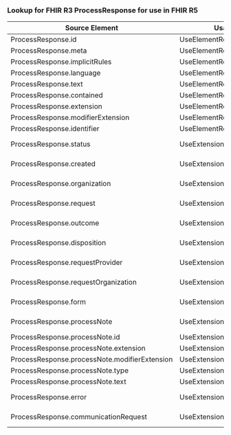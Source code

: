 ### Lookup for FHIR R3 ProcessResponse for use in FHIR R5

| Source Element | Usage | Target |
| -------------- | ----- | ------ |
| ProcessResponse.id | UseElementRenamed | Task.id |
| ProcessResponse.meta | UseElementRenamed | Task.meta |
| ProcessResponse.implicitRules | UseElementRenamed | Task.implicitRules |
| ProcessResponse.language | UseElementRenamed | Task.language |
| ProcessResponse.text | UseElementRenamed | Task.text |
| ProcessResponse.contained | UseElementRenamed | Task.contained |
| ProcessResponse.extension | UseElementRenamed | Task.extension |
| ProcessResponse.modifierExtension | UseElementRenamed | Task.modifierExtension |
| ProcessResponse.identifier | UseElementRenamed | Task.identifier |
| ProcessResponse.status | UseExtension | http://hl7.org/fhir/3.0/StructureDefinition/extension-ProcessResponse.status |
| ProcessResponse.created | UseExtension | http://hl7.org/fhir/3.0/StructureDefinition/extension-ProcessResponse.created |
| ProcessResponse.organization | UseExtension | http://hl7.org/fhir/3.0/StructureDefinition/extension-ProcessResponse.organization |
| ProcessResponse.request | UseExtension | http://hl7.org/fhir/3.0/StructureDefinition/extension-ProcessResponse.request |
| ProcessResponse.outcome | UseExtension | http://hl7.org/fhir/3.0/StructureDefinition/extension-ProcessResponse.outcome |
| ProcessResponse.disposition | UseExtension | http://hl7.org/fhir/3.0/StructureDefinition/extension-ProcessResponse.disposition |
| ProcessResponse.requestProvider | UseExtension | http://hl7.org/fhir/3.0/StructureDefinition/extension-ProcessResponse.requestProvider |
| ProcessResponse.requestOrganization | UseExtension | http://hl7.org/fhir/3.0/StructureDefinition/extension-ProcessResponse.requestOrganization |
| ProcessResponse.form | UseExtension | http://hl7.org/fhir/3.0/StructureDefinition/extension-ProcessResponse.form |
| ProcessResponse.processNote | UseExtension | http://hl7.org/fhir/3.0/StructureDefinition/extension-ProcessResponse.processNote |
| ProcessResponse.processNote.id | UseExtensionFromAncestor | - |
| ProcessResponse.processNote.extension | UseExtensionFromAncestor | - |
| ProcessResponse.processNote.modifierExtension | UseExtensionFromAncestor | - |
| ProcessResponse.processNote.type | UseExtensionFromAncestor | - |
| ProcessResponse.processNote.text | UseExtensionFromAncestor | - |
| ProcessResponse.error | UseExtension | http://hl7.org/fhir/3.0/StructureDefinition/extension-ProcessResponse.error |
| ProcessResponse.communicationRequest | UseExtension | http://hl7.org/fhir/3.0/StructureDefinition/extension-ProcessResponse.communicationRequest |
